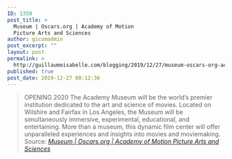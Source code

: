 ```yaml
---
ID: 1350
post_title: >
  Museum | Oscars.org | Academy of Motion
  Picture Arts and Sciences
author: gicomadmin
post_excerpt: ""
layout: post
permalink: >
  http://guillaumeisabelle.com/blogging/2019/12/27/museum-oscars-org-academy-of-motion-picture-arts-and-sciences/
published: true
post_date: 2019-12-27 00:12:36
---
```

> OPENING 2020 The Academy Museum will be the world’s premier institution dedicated to the art and science of movies. Located on Wilshire and Fairfax in Los Angeles, the Museum will be simultaneously immersive, experimental, educational, and entertaining. More than a museum, this dynamic film center will offer unparalleled experiences and insights into movies and moviemaking. Source: *[Museum | Oscars.org | Academy of Motion Picture Arts and Sciences][1]*

 [1]: https://www.oscars.org/museum